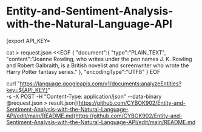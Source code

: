 # Entity-and-Sentiment-Analysis-with-the-Natural-Language-API


[export API_KEY=

cat > request.json <<EOF
{
  "document":{
    "type":"PLAIN_TEXT",
    "content":"Joanne Rowling, who writes under the pen names J. K. Rowling and Robert Galbraith, is a British novelist and screenwriter who wrote the Harry Potter fantasy series."
  },
  "encodingType":"UTF8"
}
EOF

curl "https://language.googleapis.com/v1/documents:analyzeEntities?key=${API_KEY}" \
  -s -X POST -H "Content-Type: application/json" --data-binary @request.json > result.json](https://github.com/CYBOK902/Entity-and-Sentiment-Analysis-with-the-Natural-Language-API/edit/main/README.md)https://github.com/CYBOK902/Entity-and-Sentiment-Analysis-with-the-Natural-Language-API/edit/main/README.md

